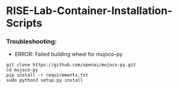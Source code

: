 # RISE-Lab-Container-Installation-Scripts

### Troubleshooting:
* ERROR: Failed building wheel for mujoco-py
```
git clone https://github.com/openai/mujoco-py.git
cd mujoco-py
pip install -r requirements.txt
sudo python3 setup.py install
```
